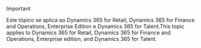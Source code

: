 > [!IMPORTANT]
> <span data-ttu-id="d10c0-101">Este tópico se aplica ao Dynamics 365 for Retail, Dynamics 365 for Finance and Operations, Enterprise Edition e Dynamics 365 for Talent.</span><span class="sxs-lookup"><span data-stu-id="d10c0-101">This topic applies to Dynamics 365 for Retail, Dynamics 365 for Finance and Operations, Enterprise edition, and Dynamics 365 for Talent.</span></span>
